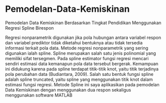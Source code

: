 # Pemodelan-Data-Kemiskinan
Pemodelan Data Kemiskinan Berdasarkan Tingkat Pendidikan Menggunakan Regresi Spline Birespon

Regresi nonparametrik digunakan jika pola hubungan antara variabel respon dan variabel prediktor tidak diketahui bentuknya atau tidak tersedia informasi terkait pola data. 
Metode regresi nonparametrik yang sering digunakan ialah spline. Spline merupakan salah satu jenis polinomial yang memiliki sifat tersegmen. Pada spline estimator fungsi 
regresi mencari sendiri estimasi data kemanapun pola data tersebut bergerak. Kemampuan ini didukung karena pada spline terdapat titik-titik knot, 
yaitu titik terjadinya pola perubahan data (Budiantara, 2009). Salah satu bentuk fungsi spline adalah spline truncated, yaitu spline yang menggunakan 
titik knot dalam estimasi fungsi regresi. Metode Spline ini saya aplikasikan pada pemodelan Data Kemiskinan dengan menggunakan dua respon sekaligus menggunakan software MATLAB

